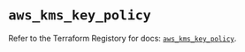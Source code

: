 # `aws_kms_key_policy`

Refer to the Terraform Registory for docs: [`aws_kms_key_policy`](https://www.terraform.io/docs/providers/aws/r/kms_key_policy).

